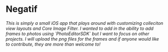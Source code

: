 # Negatif
<h6>This is simply a small iOS app that plays around with customizing colleciton view layouts and Core Image Filter. I wanted to add in the ability to add frames to photos using `PhotoEditorSDK` but I want to focus on other projects. I will upload the png files for the frames and if anyone would like to contribute, they are more than welcome to!


